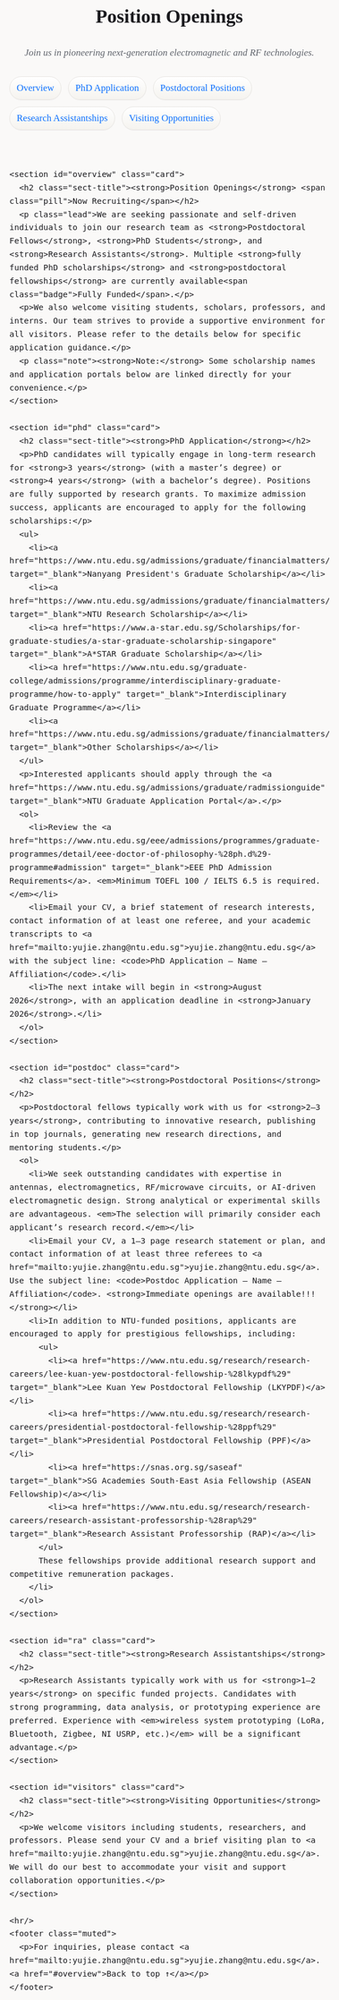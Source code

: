 <html lang="en">
<head>
  <meta charset="utf-8" />
  <meta name="viewport" content="width=device-width, initial-scale=1" />
  <title>Position Openings</title>
  <style>
    :root{
      --accent:#B3002D;
      --accent-2:#0B6FFF;
      --ink:#1b1b1f;
      --muted:#60646c;
      --bg:#faf9f8;
      --card:#f7f5f2;
      --stroke:#e8e6e3;
    }
    html,body{margin:0;padding:0;background:var(--bg);color:var(--ink);}    
    body{font-family: Georgia, "Times New Roman", Times, serif; line-height:1.65; font-size:17px;}
    .wrap{max-width:980px;margin:48px auto;padding:0 20px 80px;}

    .page-title{font-size:40px; letter-spacing:.3px; margin:0 0 8px;}
    .page-sub{color:var(--muted); margin:0 0 28px; font-style:italic;}

    .card{background:linear-gradient(180deg,#ffffff 0%, #f3f1ec 100%); border:1px solid var(--stroke); border-radius:18px; padding:28px; box-shadow:0 6px 22px rgba(0,0,0,.06);} 
    .card + .card{margin-top:22px;}

    .sect-title{margin:0 0 14px; font-size:26px; font-weight:700; color:var(--accent);} 
    .sect-title .pill{display:inline-block; margin-left:8px; font-size:17px; font-weight:700; padding:3px 10px; border-radius:999px; border:1px solid var(--accent); color:var(--accent); background:#fff;} 

    ul, ol{padding-left:22px;}
    li{margin:6px 0;}

    a{color:var(--accent-2); text-decoration:underline; text-underline-offset:2px;}
    a:hover{opacity:.85;}

    .muted{color:var(--muted);}    
    .lead{font-size:18px;}
    .note{background:#fff4f6; border:1px dashed var(--accent); padding:12px 14px; border-radius:12px;}

    .badge{display:inline-block; font-size:17px; font-weight:700; padding:4px 12px; border-radius:999px; border:1px solid var(--stroke); background:#fff; margin-left:8px;} 

    .toc{display:flex; gap:12px; flex-wrap:wrap; margin:14px 0 22px;}
    .toc a{background:linear-gradient(180deg,#ffffff 0%, #f5f3ef 100%); border:1px solid var(--stroke); border-radius:999px; padding:6px 12px; text-decoration:none; box-shadow:0 1px 0 rgba(0,0,0,.04);} 

    hr{border:0; border-top:1px solid var(--stroke); margin:24px 0;}

    @media (max-width:640px){
      .page-title{font-size:32px}
      .sect-title{font-size:22px}
    }
  </style>
</head>
<body>
  <div class="wrap">
    <header>
      <h1 class="page-title">Position Openings</h1>
      <p class="page-sub">Join us in pioneering next-generation electromagnetic and RF technologies.</p>
      <nav class="toc" aria-label="On this page">
        <a href="#overview">Overview</a>
        <a href="#phd">PhD Application</a>
        <a href="#postdoc">Postdoctoral Positions</a>
        <a href="#ra">Research Assistantships</a>
        <a href="#visitors">Visiting Opportunities</a>
      </nav>
    </header>

    <section id="overview" class="card">
      <h2 class="sect-title"><strong>Position Openings</strong> <span class="pill">Now Recruiting</span></h2>
      <p class="lead">We are seeking passionate and self-driven individuals to join our research team as <strong>Postdoctoral Fellows</strong>, <strong>PhD Students</strong>, and <strong>Research Assistants</strong>. Multiple <strong>fully funded PhD scholarships</strong> and <strong>postdoctoral fellowships</strong> are currently available<span class="badge">Fully Funded</span>.</p>
      <p>We also welcome visiting students, scholars, professors, and interns. Our team strives to provide a supportive environment for all visitors. Please refer to the details below for specific application guidance.</p>
      <p class="note"><strong>Note:</strong> Some scholarship names and application portals below are linked directly for your convenience.</p>
    </section>

    <section id="phd" class="card">
      <h2 class="sect-title"><strong>PhD Application</strong></h2>
      <p>PhD candidates will typically engage in long-term research for <strong>3 years</strong> (with a master’s degree) or <strong>4 years</strong> (with a bachelor’s degree). Positions are fully supported by research grants. To maximize admission success, applicants are encouraged to apply for the following scholarships:</p>
      <ul>
        <li><a href="https://www.ntu.edu.sg/admissions/graduate/financialmatters/scholarships/npgs" target="_blank">Nanyang President's Graduate Scholarship</a></li>
        <li><a href="https://www.ntu.edu.sg/admissions/graduate/financialmatters/scholarships/rss" target="_blank">NTU Research Scholarship</a></li>
        <li><a href="https://www.a-star.edu.sg/Scholarships/for-graduate-studies/a-star-graduate-scholarship-singapore" target="_blank">A*STAR Graduate Scholarship</a></li>
        <li><a href="https://www.ntu.edu.sg/graduate-college/admissions/programme/interdisciplinary-graduate-programme/how-to-apply" target="_blank">Interdisciplinary Graduate Programme</a></li>
        <li><a href="https://www.ntu.edu.sg/admissions/graduate/financialmatters/scholarships" target="_blank">Other Scholarships</a></li>
      </ul>
      <p>Interested applicants should apply through the <a href="https://www.ntu.edu.sg/admissions/graduate/radmissionguide" target="_blank">NTU Graduate Application Portal</a>.</p>
      <ol>
        <li>Review the <a href="https://www.ntu.edu.sg/eee/admissions/programmes/graduate-programmes/detail/eee-doctor-of-philosophy-%28ph.d%29-programme#admission" target="_blank">EEE PhD Admission Requirements</a>. <em>Minimum TOEFL 100 / IELTS 6.5 is required.</em></li>
        <li>Email your CV, a brief statement of research interests, contact information of at least one referee, and your academic transcripts to <a href="mailto:yujie.zhang@ntu.edu.sg">yujie.zhang@ntu.edu.sg</a> with the subject line: <code>PhD Application – Name – Affiliation</code>.</li>
        <li>The next intake will begin in <strong>August 2026</strong>, with an application deadline in <strong>January 2026</strong>.</li>
      </ol>
    </section>

    <section id="postdoc" class="card">
      <h2 class="sect-title"><strong>Postdoctoral Positions</strong></h2>
      <p>Postdoctoral fellows typically work with us for <strong>2–3 years</strong>, contributing to innovative research, publishing in top journals, generating new research directions, and mentoring students.</p>
      <ol>
        <li>We seek outstanding candidates with expertise in antennas, electromagnetics, RF/microwave circuits, or AI-driven electromagnetic design. Strong analytical or experimental skills are advantageous. <em>The selection will primarily consider each applicant’s research record.</em></li>
        <li>Email your CV, a 1–3 page research statement or plan, and contact information of at least three referees to <a href="mailto:yujie.zhang@ntu.edu.sg">yujie.zhang@ntu.edu.sg</a>. Use the subject line: <code>Postdoc Application – Name – Affiliation</code>. <strong>Immediate openings are available!!!</strong></li>
        <li>In addition to NTU-funded positions, applicants are encouraged to apply for prestigious fellowships, including:
          <ul>
            <li><a href="https://www.ntu.edu.sg/research/research-careers/lee-kuan-yew-postdoctoral-fellowship-%28lkypdf%29" target="_blank">Lee Kuan Yew Postdoctoral Fellowship (LKYPDF)</a></li>
            <li><a href="https://www.ntu.edu.sg/research/research-careers/presidential-postdoctoral-fellowship-%28ppf%29" target="_blank">Presidential Postdoctoral Fellowship (PPF)</a></li>
            <li><a href="https://snas.org.sg/saseaf" target="_blank">SG Academies South-East Asia Fellowship (ASEAN Fellowship)</a></li>
            <li><a href="https://www.ntu.edu.sg/research/research-careers/research-assistant-professorship-%28rap%29" target="_blank">Research Assistant Professorship (RAP)</a></li>
          </ul>
          These fellowships provide additional research support and competitive remuneration packages.
        </li>
      </ol>
    </section>

    <section id="ra" class="card">
      <h2 class="sect-title"><strong>Research Assistantships</strong></h2>
      <p>Research Assistants typically work with us for <strong>1–2 years</strong> on specific funded projects. Candidates with strong programming, data analysis, or prototyping experience are preferred. Experience with <em>wireless system prototyping (LoRa, Bluetooth, Zigbee, NI USRP, etc.)</em> will be a significant advantage.</p>
    </section>

    <section id="visitors" class="card">
      <h2 class="sect-title"><strong>Visiting Opportunities</strong></h2>
      <p>We welcome visitors including students, researchers, and professors. Please send your CV and a brief visiting plan to <a href="mailto:yujie.zhang@ntu.edu.sg">yujie.zhang@ntu.edu.sg</a>. We will do our best to accommodate your visit and support collaboration opportunities.</p>
    </section>

    <hr/>
    <footer class="muted">
      <p>For inquiries, please contact <a href="mailto:yujie.zhang@ntu.edu.sg">yujie.zhang@ntu.edu.sg</a>. <a href="#overview">Back to top ↑</a></p>
    </footer>
  </div>
</body>
</html>
